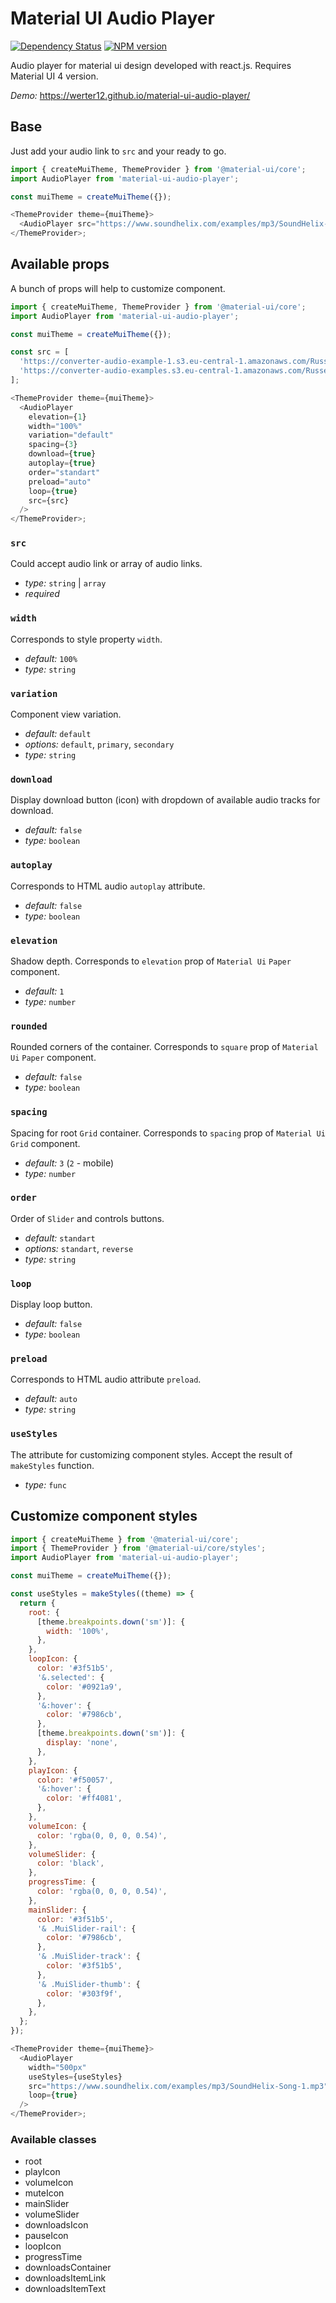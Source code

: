 # Material UI Audio Player

[![Dependency Status](https://img.shields.io/david/Werter12/material-ui-audio-player.svg?style=flat)](https://david-dm.org/Werter12/material-ui-audio-player)
[![NPM version](https://img.shields.io/npm/v/material-ui-audio-player.svg?style=flat)](https://www.npmjs.org/package/material-ui-audio-player)

Audio player for material ui design developed with react.js. Requires Material UI 4 version.

_Demo:_ https://werter12.github.io/material-ui-audio-player/

## Base

Just add your audio link to `src` and your ready to go.

```javascript
import { createMuiTheme, ThemeProvider } from '@material-ui/core';
import AudioPlayer from 'material-ui-audio-player';

const muiTheme = createMuiTheme({});

<ThemeProvider theme={muiTheme}>
  <AudioPlayer src="https://www.soundhelix.com/examples/mp3/SoundHelix-Song-1.mp3" />
</ThemeProvider>;
```

## Available props

A bunch of props will help to customize component.

```javascript
import { createMuiTheme, ThemeProvider } from '@material-ui/core';
import AudioPlayer from 'material-ui-audio-player';

const muiTheme = createMuiTheme({});

const src = [
  'https://converter-audio-example-1.s3.eu-central-1.amazonaws.com/Russell%2C%2BMale%2B-%2BEnglish%2C%2BAustralian+(1)+(online-audio-converter.com).wav',
  'https://converter-audio-examples.s3.eu-central-1.amazonaws.com/Russell%2C+Male+-+English%2C+Australian.mp3',
];

<ThemeProvider theme={muiTheme}>
  <AudioPlayer
    elevation={1}
    width="100%"
    variation="default"
    spacing={3}
    download={true}
    autoplay={true}
    order="standart"
    preload="auto"
    loop={true}
    src={src}
  />
</ThemeProvider>;
```

### `src`

Could accept audio link or array of audio links.

- _type:_ `string` | `array`
- _required_

### `width`

Corresponds to style property `width`.

- _default:_ `100%`
- _type:_ `string`

### `variation`

Component view variation.

- _default:_ `default`
- _options:_ `default`, `primary`, `secondary`
- _type:_ `string`

### `download`

Display download button (icon) with dropdown of available audio tracks for download.

- _default:_ `false`
- _type:_ `boolean`

### `autoplay`

Corresponds to HTML audio `autoplay` attribute.

- _default:_ `false`
- _type:_ `boolean`

### `elevation`

Shadow depth. Corresponds to `elevation` prop of `Material Ui` `Paper` component.

- _default:_ `1`
- _type:_ `number`

### `rounded`

Rounded corners of the container. Corresponds to `square` prop of `Material Ui` `Paper` component.

- _default:_ `false`
- _type:_ `boolean`

### `spacing`

Spacing for root `Grid` container. Corresponds to `spacing` prop of `Material Ui` `Grid` component.

- _default:_ `3` (`2` - mobile)
- _type:_ `number`

### `order`

Order of `Slider` and controls buttons.

- _default:_ `standart`
- _options:_ `standart`, `reverse`
- _type:_ `string`

### `loop`

Display loop button.

- _default:_ `false`
- _type:_ `boolean`

### `preload`

Corresponds to HTML audio attribute `preload`.

- _default:_ `auto`
- _type:_ `string`

### `useStyles`

The attribute for customizing component styles. Accept the result of
`makeStyles` function.

- _type:_ `func`

## Customize component styles

```javascript
import { createMuiTheme } from '@material-ui/core';
import { ThemeProvider } from '@material-ui/core/styles';
import AudioPlayer from 'material-ui-audio-player';

const muiTheme = createMuiTheme({});

const useStyles = makeStyles((theme) => {
  return {
    root: {
      [theme.breakpoints.down('sm')]: {
        width: '100%',
      },
    },
    loopIcon: {
      color: '#3f51b5',
      '&.selected': {
        color: '#0921a9',
      },
      '&:hover': {
        color: '#7986cb',
      },
      [theme.breakpoints.down('sm')]: {
        display: 'none',
      },
    },
    playIcon: {
      color: '#f50057',
      '&:hover': {
        color: '#ff4081',
      },
    },
    volumeIcon: {
      color: 'rgba(0, 0, 0, 0.54)',
    },
    volumeSlider: {
      color: 'black',
    },
    progressTime: {
      color: 'rgba(0, 0, 0, 0.54)',
    },
    mainSlider: {
      color: '#3f51b5',
      '& .MuiSlider-rail': {
        color: '#7986cb',
      },
      '& .MuiSlider-track': {
        color: '#3f51b5',
      },
      '& .MuiSlider-thumb': {
        color: '#303f9f',
      },
    },
  };
});

<ThemeProvider theme={muiTheme}>
  <AudioPlayer
    width="500px"
    useStyles={useStyles}
    src="https://www.soundhelix.com/examples/mp3/SoundHelix-Song-1.mp3"
    loop={true}
  />
</ThemeProvider>;
```

### Available classes

- root
- playIcon
- volumeIcon
- muteIcon
- mainSlider
- volumeSlider
- downloadsIcon
- pauseIcon
- loopIcon
- progressTime
- downloadsContainer
- downloadsItemLink
- downloadsItemText
